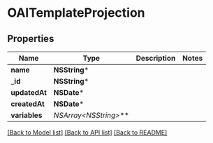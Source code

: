 # OAITemplateProjection

## Properties
Name | Type | Description | Notes
------------ | ------------- | ------------- | -------------
**name** | **NSString*** |  | 
**_id** | **NSString*** |  | 
**updatedAt** | **NSDate*** |  | 
**createdAt** | **NSDate*** |  | 
**variables** | **NSArray&lt;NSString*&gt;*** |  | 

[[Back to Model list]](../README#documentation-for-models) [[Back to API list]](../README#documentation-for-api-endpoints) [[Back to README]](../README)


